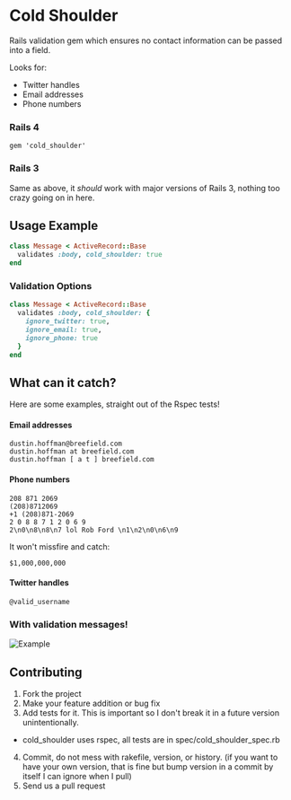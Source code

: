 Cold Shoulder
=============

Rails validation gem which ensures no contact information can be passed into a field.

Looks for:
* Twitter handles
* Email addresses
* Phone numbers

### Rails 4
```shell
gem 'cold_shoulder'
```

### Rails 3
Same as above, it _should_ work with major versions of Rails 3, nothing too crazy going on in here.

## Usage Example
```ruby
class Message < ActiveRecord::Base
  validates :body, cold_shoulder: true
end
```

### Validation Options
```ruby
class Message < ActiveRecord::Base
  validates :body, cold_shoulder: {
    ignore_twitter: true, 
    ignore_email: true, 
    ignore_phone: true
  }
end
```

## What can it catch?
Here are some examples, straight out of the Rspec tests!
#### Email addresses
```
dustin.hoffman@breefield.com
dustin.hoffman at breefield.com
dustin.hoffman [ a t ] breefield.com
```
#### Phone numbers
```
208 871 2069
(208)8712069
+1 (208)871-2069
2 0 8 8 7 1 2 0 6 9
2\n0\n8\n8\n7 lol Rob Ford \n1\n2\n0\n6\n9
```

It won't missfire and catch:
```
$1,000,000,000
```

#### Twitter handles
```
@valid_username
```

### With validation messages!
![Example](http://f.cl.ly/items/1A3g1t3D3y3m3f1L1b3N/Screen%20Shot%202013-11-13%20at%203.00.18%20PM.png)

## Contributing
 
1. Fork the project
2. Make your feature addition or bug fix
3. Add tests for it. This is important so I don't break it in a future version unintentionally.
  * cold_shoulder uses rspec, all tests are in spec/cold_shoulder_spec.rb
4. Commit, do not mess with rakefile, version, or history. (if you want to have your own version, that is fine but bump version in a commit by itself I can ignore when I pull)
5. Send us a pull request